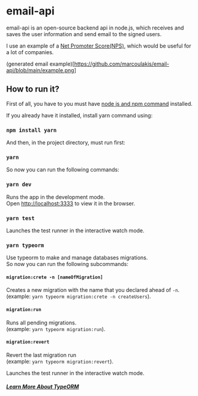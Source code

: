 # email-api

email-api is an open-source backend api in node.js, which receives and saves the user information and send email to the signed users.

I use an example of a [Net Promoter Score(NPS)](https://en.wikipedia.org/wiki/Net_Promoter), which would be useful for a lot of companies.

(generated email example)[https://github.com/marcoulakis/email-api/blob/main/example.png]

## How to run it?

First of all, you have to you must have [node js and npm command](https://nodejs.org/en/download/) installed.

If you already have it installed, install yarn command using:

### `npm install yarn`

And then, in the project directory, must run first:

### `yarn`

So now you can run the following commands:

### `yarn dev`

Runs the app in the development mode.<br />
Open [http://localhost:3333](http://localhost:3333) to view it in the browser.


### `yarn test`

Launches the test runner in the interactive watch mode.<br />

### `yarn typeorm`

Use typeorm to make and manage databases migrations.<br />
So now you can run the following subcommands:

#### `migration:crete -n [nameOfMigration]`
Creates a new migration with the name that you declared ahead of `-n`. <br />
(example: `yarn typeorm migration:crete -n createUsers`).

#### `migration:run`
Runs all pending migrations. <br />
(example: `yarn typeorm migration:run`).

#### `migration:revert`
Revert the last migration run<br />
(example: `yarn typeorm migration:revert`).

Launches the test runner in the interactive watch mode.<br />

##### [Learn More About TypeORM](https://typeorm.io/)
